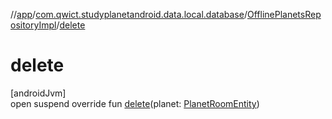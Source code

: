 //[app](../../../index.md)/[com.qwict.studyplanetandroid.data.local.database](../index.md)/[OfflinePlanetsRepositoryImpl](index.md)/[delete](delete.md)

# delete

[androidJvm]\
open suspend override fun [delete](delete.md)(planet: [PlanetRoomEntity](../../com.qwict.studyplanetandroid.data.local.schema/-planet-room-entity/index.md))
